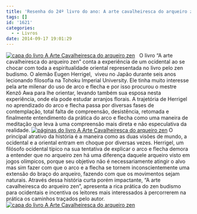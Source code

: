 ```yaml
---
title: 'Resenha do 24º livro do ano: A arte cavalheiresca do arqueiro zen'
tags: []
id: '1621'
categories:
  - - Livros
date: 2014-09-17 19:01:29
---
```


[![capa do  livro A Arte Cavalheiresca do arqueiro zen](/images/2014/09/capa-do-livro-A-Arte-Cavalheiresca-do-arqueiro-zen-1024x768.jpg)](/images/2014/09/capa-do-livro-A-Arte-Cavalheiresca-do-arqueiro-zen.jpg)   O livro “A arte cavalheiresca do arqueiro zen” conta a experiência de um ocidental ao se chocar com toda a espiritualidade oriental representada no livro pelo zen budismo. O alemão Eugen Herrigel,  viveu no Japão durante seis anos lecionando filosofia na Tohoku Imperial University. Ele tinha muito interesse pela arte milenar do uso de arco e flecha e por isso procurou o mestre Kenzô Awa para lhe orientar, levando também sua esposa nesta experiência, onde ela pode estudar arranjos florais. A trajetória de Herrigel no aprendizado do arco e flecha passa por diversas fases de contemplação, total falta de compreensão, desistência, retomada e finalmente entendimento da prática do arco e flecha como uma maneira de meditação que leva à uma compreensão mais direta e não especulativa da realidade. [![páginas do  livro A Arte Cavalheiresca do arqueiro zen](/images/2014/09/páginas-do-livro-A-Arte-Cavalheiresca-do-arqueiro-zen-1024x768.jpg)](/images/2014/09/páginas-do-livro-A-Arte-Cavalheiresca-do-arqueiro-zen.jpg) O principal atrativo da história é a maneira como as duas visões de mundo, a ocidental e a oriental entram em choque por diversas vezes. Herrigel, um filósofo ocidental típico na sua tentativa de explicar o arco e flecha demora a entender que no arqueiro zen há uma diferença daquele arqueiro visto em jogos olímpicos, porque seu objetivo não é necessariamente atingir o alvo mas sim fazer com que o arco e a flecha se tornem inconscientemente uma extensão do braço do arqueiro, fazendo com que os movimentos sejam naturais. Através dessa história curta porém impactante, “A arte cavalheiresca do arqueiro zen”, apresenta a rica prática do zen budismo para ocidentais e incentiva os leitores mais interessados à percorrerem na prática os caminhos traçados pelo autor. [![capa do livro A Arte Cavalheiresca do arqueiro zen](/images/2014/09/capa-do-livro-A-Arte-Cavalheiresca-do-arqueiro-zen1-1024x768.jpg)](/images/2014/09/capa-do-livro-A-Arte-Cavalheiresca-do-arqueiro-zen1.jpg)
